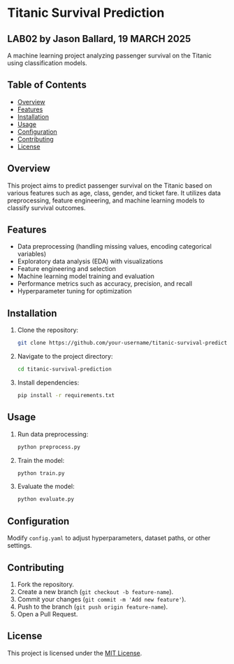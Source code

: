 # Titanic Survival Prediction

## LAB02 by Jason Ballard, 19 MARCH 2025

A machine learning project analyzing passenger survival on the Titanic using classification models.

## Table of Contents

- [Overview](#overview)
- [Features](#features)
- [Installation](#installation)
- [Usage](#usage)
- [Configuration](#configuration)
- [Contributing](#contributing)
- [License](#license)

## Overview

This project aims to predict passenger survival on the Titanic based on various features such as age, class, gender, and ticket fare. It utilizes data preprocessing, feature engineering, and machine learning models to classify survival outcomes.

## Features

- Data preprocessing (handling missing values, encoding categorical variables)
- Exploratory data analysis (EDA) with visualizations
- Feature engineering and selection
- Machine learning model training and evaluation
- Performance metrics such as accuracy, precision, and recall
- Hyperparameter tuning for optimization

## Installation

1. Clone the repository:

   ```sh
   git clone https://github.com/your-username/titanic-survival-prediction.git
   ```

2. Navigate to the project directory:

   ```sh
   cd titanic-survival-prediction
   ```

3. Install dependencies:

   ```sh
   pip install -r requirements.txt
   ```

## Usage

1. Run data preprocessing:

   ```sh
   python preprocess.py
   ```

2. Train the model:

   ```sh
   python train.py
   ```

3. Evaluate the model:

   ```sh
   python evaluate.py
   ```

## Configuration

Modify `config.yaml` to adjust hyperparameters, dataset paths, or other settings.

## Contributing

1. Fork the repository.
2. Create a new branch (`git checkout -b feature-name`).
3. Commit your changes (`git commit -m 'Add new feature'`).
4. Push to the branch (`git push origin feature-name`).
5. Open a Pull Request.

## License

This project is licensed under the [MIT License](LICENSE).
